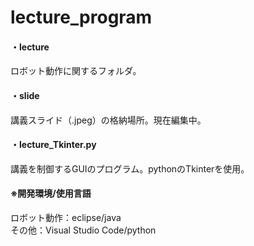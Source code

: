 # lecture_program
#### ・lecture  
ロボット動作に関するフォルダ。  
#### ・slide  
講義スライド（.jpeg）の格納場所。現在編集中。  
#### ・lecture_Tkinter.py  
講義を制御するGUIのプログラム。pythonのTkinterを使用。  
#### ※開発環境/使用言語  
ロボット動作：eclipse/java  
その他：Visual Studio Code/python

